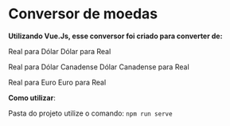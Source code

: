 # Conversor de moedas 

**Utilizando Vue.Js, esse conversor foi criado para converter de:**

  Real para Dólar
  Dólar para Real
  
  Real para Dólar Canadense
  Dólar Canadense para Real
  
  Real para Euro
  Euro para Real
  
**Como utilizar**:

   Pasta do projeto utilize o comando:
       `npm run serve`
